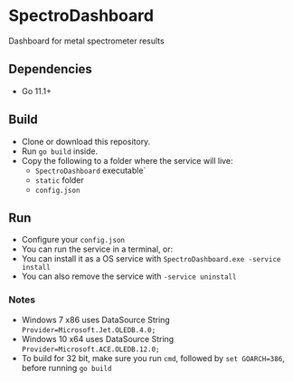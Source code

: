 # SpectroDashboard
Dashboard for metal spectrometer results

## Dependencies
- Go 11.1+

## Build
- Clone or download this repository.
- Run `go build` inside.
- Copy the following to a folder where the service will live:  
  - `SpectroDashboard` executable`
  - `static` folder
  - `config.json`
  
## Run
- Configure your `config.json`
- You can run the service in a terminal, or:
- You can install it as a OS service with `SpectroDashboard.exe -service install`
- You can also remove the service with `-service uninstall`

### Notes
- Windows 7  x86 uses DataSource String `Provider=Microsoft.Jet.OLEDB.4.0;`
- Windows 10 x64 uses DataSource String `Provider=Microsoft.ACE.OLEDB.12.0;`
- To build for 32 bit, make sure you run `cmd`, followed by `set GOARCH=386`, before running `go build`
